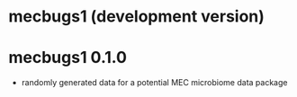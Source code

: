 # mecbugs1 (development version)

# mecbugs1 0.1.0

* randomly generated data for a potential MEC microbiome data package
